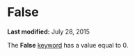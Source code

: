 
# False <keyword>

 **Last modified:** July 28, 2015

The  **False** [keyword](b8bdf64f-5920-1ae9-16d0-b26d09524a30.md) has a value equal to 0.
